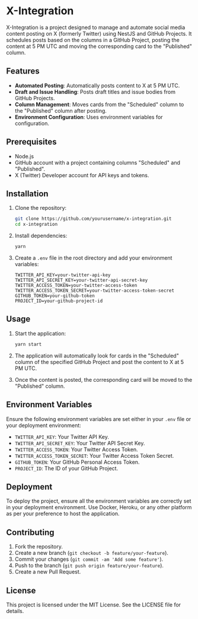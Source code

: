# X-Integration

X-Integration is a project designed to manage and automate social media content posting on X (formerly Twitter) using NestJS and GitHub Projects. It schedules posts based on the columns in a GitHub Project, posting the content at 5 PM UTC and moving the corresponding card to the "Published" column.

## Features

- **Automated Posting**: Automatically posts content to X at 5 PM UTC.
- **Draft and Issue Handling**: Posts draft titles and issue bodies from GitHub Projects.
- **Column Management**: Moves cards from the "Scheduled" column to the "Published" column after posting.
- **Environment Configuration**: Uses environment variables for configuration.

## Prerequisites

- Node.js
- GitHub account with a project containing columns "Scheduled" and "Published".
- X (Twitter) Developer account for API keys and tokens.

## Installation

1. Clone the repository:

    ```bash
    git clone https://github.com/yourusername/x-integration.git
    cd x-integration
    ```

2. Install dependencies:

    ```bash
    yarn
    ```

3. Create a `.env` file in the root directory and add your environment variables:

    ```env
    TWITTER_API_KEY=your-twitter-api-key
    TWITTER_API_SECRET_KEY=your-twitter-api-secret-key
    TWITTER_ACCESS_TOKEN=your-twitter-access-token
    TWITTER_ACCESS_TOKEN_SECRET=your-twitter-access-token-secret
    GITHUB_TOKEN=your-github-token
    PROJECT_ID=your-github-project-id
    ```

## Usage

1. Start the application:

    ```bash
    yarn start
    ```

2. The application will automatically look for cards in the "Scheduled" column of the specified GitHub Project and post the content to X at 5 PM UTC.

3. Once the content is posted, the corresponding card will be moved to the "Published" column.

## Environment Variables

Ensure the following environment variables are set either in your `.env` file or your deployment environment:

- `TWITTER_API_KEY`: Your Twitter API Key.
- `TWITTER_API_SECRET_KEY`: Your Twitter API Secret Key.
- `TWITTER_ACCESS_TOKEN`: Your Twitter Access Token.
- `TWITTER_ACCESS_TOKEN_SECRET`: Your Twitter Access Token Secret.
- `GITHUB_TOKEN`: Your GitHub Personal Access Token.
- `PROJECT_ID`: The ID of your GitHub Project.

## Deployment

To deploy the project, ensure all the environment variables are correctly set in your deployment environment. Use Docker, Heroku, or any other platform as per your preference to host the application.

## Contributing

1. Fork the repository.
2. Create a new branch (`git checkout -b feature/your-feature`).
3. Commit your changes (`git commit -am 'Add some feature'`).
4. Push to the branch (`git push origin feature/your-feature`).
5. Create a new Pull Request.

## License

This project is licensed under the MIT License. See the LICENSE file for details.
